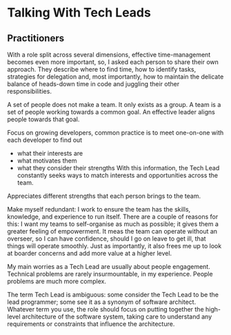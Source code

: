 # Talking With Tech Leads

## Practitioners

With a role split across several dimensions, effective time-management becomes even more important, so, I asked each person to share their own approach. They describe where to find time, how to identify tasks, strategies for delegation and, most importantly, how to maintain the delicate balance of heads-down time in code and juggling their other responsibilities.

A set of people does not make a team. It only exists as a group.
A team is a set of people working towards a common goal.
An effective leader aligns people towards that goal.

Focus on growing developers, common practice is to meet one-on-one with each developer to find out

- what their interests are
- what motivates them
- what they consider their strengths
  With this information, the Tech Lead constantly seeks ways to match interests and opportunities across the team.

Appreciates different strengths that each person brings to the team.

Make myself redundant: I work to ensure the team has the skills, knowledge, and experience to run itself. There are a couple of reasons for this: I want my teams to self-organise as much as possible; it gives them a greater feeling of empowerment. It meas the team can operate without an overseer, so I can have confidence, should I go on leave to get ill, that things will operate smoothly. Just as importantly, it also frees me up to look at boarder concerns and add more value at a higher level.

My main worries as a Tech Lead are usually about people engagement. Technical problems are rarely insurmountable, in my experience. People problems are much more complex.

The term Tech Lead is ambiguous: some consider the Tech Lead to be the lead programmer; some see it as a synonym of software architect. Whatever term you use, the role should focus on putting together the high-level architecture of the software system, taking care to understand any requirements or constraints that influence the architecture.
